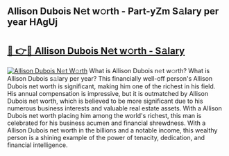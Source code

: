 ## Allison Dubois N𝚎t w𝚘rth - Part-yZm S𝚊lary per year HAgUj

# <h2><a href="http://gc0flt6.nevu.top/?p=Allison+Dubois">🔗 👉🔴 Allison Dubois N𝚎t w𝚘rth - S𝚊lary</a></h2>

[![Allison Dubois N𝚎t W𝚘rth](https://i.imgur.com/Oavwk0R.jpeg)](http://gc0flt6.nevu.top/?p=Allison+Dubois)
What is Allison Dubois n𝚎t w𝚘rth? What is Allison Dubois s𝚊lary per year?
This financially well-off person's Allison Dubois net worth is significant, making him one of the richest in his field. His annual compensation is impressive, but it is outmatched by Allison Dubois net worth, which is believed to be more significant due to his numerous business interests and valuable real estate assets. With a Allison Dubois net worth placing him among the world's richest, this man is celebrated for his business acumen and financial shrewdness. With a Allison Dubois net worth in the billions and a notable income, this wealthy person is a shining example of the power of tenacity, dedication, and financial intelligence.
